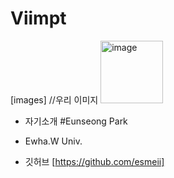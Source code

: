 # Viimpt

[images] //우리 이미지
<img width="100" alt="image" src="https://user-images.githubusercontent.com/96706954/168216658-b73bca2b-9831-4808-82c8-99e6c127c34d.png">



- 자기소개
#Eunseong Park
- Ewha.W Univ.


- 깃허브
[https://github.com/esmeii]

